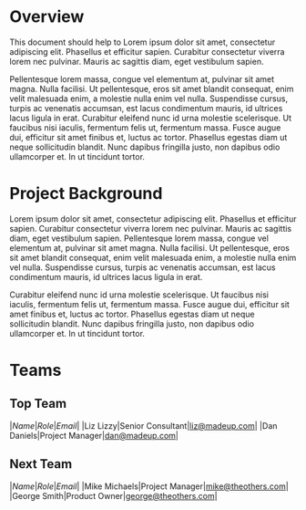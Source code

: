 <title> Network Rail Dedicated Team Onboarding </title>

<h1> Overview </h1>
<p>
This document should help to Lorem ipsum dolor sit amet, consectetur adipiscing elit. Phasellus et efficitur sapien. Curabitur consectetur viverra lorem nec pulvinar. Mauris ac sagittis diam, eget vestibulum sapien. 
 
 Pellentesque lorem massa, congue vel elementum at, pulvinar sit amet magna. Nulla facilisi. Ut pellentesque, eros sit amet blandit consequat, enim velit malesuada enim, a molestie nulla enim vel nulla. Suspendisse cursus, turpis ac venenatis accumsan, est lacus condimentum mauris, id ultrices lacus ligula in erat. Curabitur eleifend nunc id urna molestie scelerisque. Ut faucibus nisi iaculis, fermentum felis ut, fermentum massa. Fusce augue dui, efficitur sit amet finibus et, luctus ac tortor. Phasellus egestas diam ut neque sollicitudin blandit. Nunc dapibus fringilla justo, non dapibus odio ullamcorper et. In ut tincidunt tortor.

</p>

<h1> Project Background </h1>
<p>
Lorem ipsum dolor sit amet, consectetur adipiscing elit. Phasellus et efficitur sapien. Curabitur consectetur viverra lorem nec pulvinar. Mauris ac sagittis diam, eget vestibulum sapien. Pellentesque lorem massa, congue vel elementum at, pulvinar sit amet magna. Nulla facilisi. Ut pellentesque, eros sit amet blandit consequat, enim velit malesuada enim, a molestie nulla enim vel nulla. Suspendisse cursus, turpis ac venenatis accumsan, est lacus condimentum mauris, id ultrices lacus ligula in erat. 
 
Curabitur eleifend nunc id urna molestie scelerisque. Ut faucibus nisi iaculis, fermentum felis ut, fermentum massa. Fusce augue dui, efficitur sit amet finibus et, luctus ac tortor. Phasellus egestas diam ut neque sollicitudin blandit. Nunc dapibus fringilla justo, non dapibus odio ullamcorper et. In ut tincidunt tortor.

 
</p>

<h1> Teams </h1>

<h2> Top Team </h2>

|*Name*|*Role*|*Email*|
|Liz Lizzy|Senior Consultant|liz@madeup.com|
|Dan Daniels|Project Manager|dan@madeup.com|

<h2> Next Team </h2>

|*Name*|*Role*|*Email*|
|Mike Michaels|Project Manager|mike@theothers.com|
|George Smith|Product Owner|george@theothers.com|
